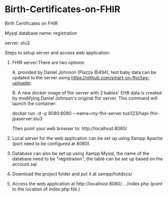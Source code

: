 # Birth-Certificates-on-FHIR
Birth Certificates on FHIR

Mysql database name: registration

server: stu3

Steps to setup server and access web application:
1. FHIR server:There are two options: 

    A. provided by Daniel Johnson (Piazza @494), test baby data can be updated to the server using https://github.com/smart-on-fhir/tag-uploader. 

    B. A new docker image of fhir server with 2 babies' EHR data is created by modifying Daniel Johnson's original fhir server. 
This command will launch the container:

    docker run -d -p 8080:8080 --name=my-fhir-server tuzi123/hapi-fhir-jpaserver:stu3
    
    Then point your web browser to: http://localhost:8080/



2. Local server for the web application can be set up using Xampp Apache (port need to be configured at 8080).
3. Database can also be set up using Xampp Mysql, the name of the database need to be "registration", the table can be set up based on the 
 account.sql.
4. Download the project folder and put it at xampp/hotdocs/
5. Access the web application at http://localhost:8080/..../index.php (point to the location of index.php file.)
